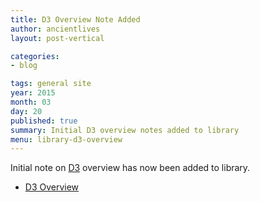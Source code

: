```yaml
---
title: D3 Overview Note Added
author: ancientlives
layout: post-vertical

categories:
- blog

tags: general site
year: 2015
month: 03
day: 20
published: true
summary: Initial D3 overview notes added to library
menu: library-d3-overview
---
```


Initial note on [D3](http://d3js.org) overview has now been added to library.

* [D3 Overview](/library/notes/d3-overview/)



